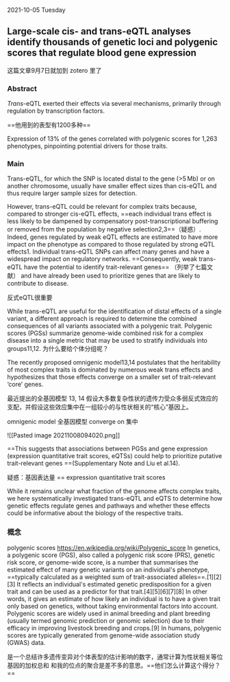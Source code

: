 2021-10-05 Tuesday
## Large-scale cis- and trans-eQTL analyses identify thousands of genetic loci and polygenic scores that regulate blood gene expression





这篇文章9月7日就加到 zotero 里了






### Abstract
_Trans_-eQTL exerted their effects via several mechanisms, primarily through regulation by transcription factors.


==他用到的表型有1200多种==

 Expression of 13% of the genes correlated with polygenic scores for 1,263 phenotypes, pinpointing potential drivers for those traits.

 ### Main
Trans-eQTL, for which the SNP is located distal to the gene (>5 Mb) or on another chromosome, usually have smaller effect sizes than cis-eQTL and thus require larger sample sizes for detection. 

However, trans-eQTL could be relevant for complex traits because, compared to stronger cis-eQTL effects, ==each individual trans effect is less likely to be dampened by compensatory post-transcriptional buffering or removed from the population by negative selection2,3==（疑惑）. Indeed, genes regulated by weak eQTL effects are estimated to have more impact on the phenotype as compared to those regulated by strong eQTL effects1. Individual trans-eQTL SNPs can affect many genes and have a widespread impact on regulatory networks. ==Consequently, weak trans-eQTL have the potential to identify trait-relevant genes== （列举了七篇文献） and have already been used to prioritize genes that are likely to contribute to disease.

反式eQTL很重要


While trans-eQTL are useful for the identification of distal effects of a single variant, a different approach is required to determine the combined consequences of all variants associated with a polygenic trait. Polygenic scores (PGSs) summarize genome-wide combined risk for a complex disease into a single metric that may be used to stratify individuals into groups11,12. 为什么要给个体分组呢？




The recently proposed omnigenic model13,14 postulates that the heritability of most complex traits is dominated by numerous weak trans effects and hypothesizes that those effects converge on a smaller set of trait-relevant ‘core’ genes. 

最近提出的全基因模型 13, 14 假设大多数复杂性状的遗传力受众多弱反式效应的支配，并假设这些效应集中在一组较小的与性状相关的“核心”基因上。

omnigenic model 全基因模型
converge on 集中

![[Pasted image 20211008094020.png]]

==This suggests that associations between PGSs and gene expression (expression quantitative trait scores, eQTSs) could help to prioritize putative trait-relevant genes ==(Supplementary Note and Liu et al.14). 

疑惑：基因表达量 == expression quantitative trait scores


While it remains unclear what fraction of the genome affects complex traits, we here systematically investigated trans-eQTL and eQTS to determine how genetic effects regulate genes and pathways and whether these effects could be informative about the biology of the respective traits.



















### 概念

polygenic scores  https://en.wikipedia.org/wiki/Polygenic_score
In genetics, a polygenic score (PGS), also called a polygenic risk score (PRS), genetic risk score, or genome-wide score, is a number that summarises the estimated effect of many genetic variants on an individual's phenotype, ==typically calculated as a weighted sum of trait-associated alleles==.[1][2][3] It reflects an individual's estimated genetic predisposition for a given trait and can be used as a predictor for that trait.[4][5][6][7][8] In other words, it gives an estimate of how likely an individual is to have a given trait only based on genetics, without taking environmental factors into account. Polygenic scores are widely used in animal breeding and plant breeding (usually termed genomic prediction or genomic selection) due to their efficacy in improving livestock breeding and crops.[9] In humans, polygenic scores are typically generated from genome-wide association study (GWAS) data.

是一个总结许多遗传变异对个体表型的估计影响的数字，通常计算为性状相关等位基因的加权总和
和我的位点的聚合是差不多的意思。==他们怎么计算这个得分？==